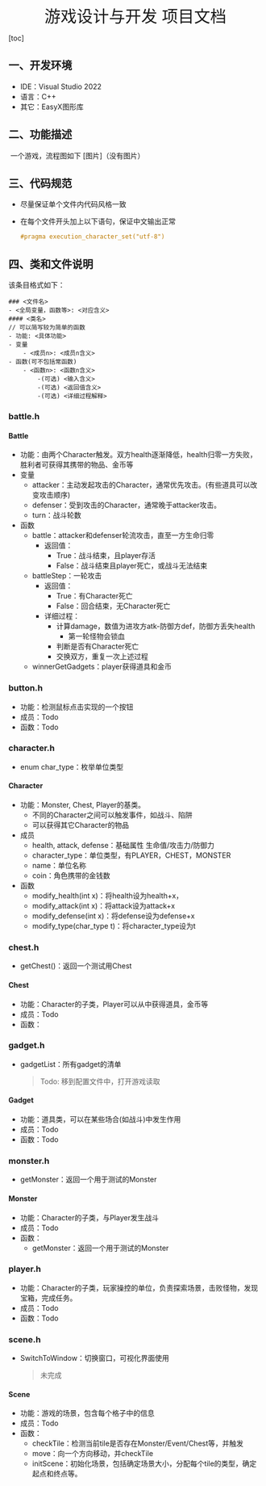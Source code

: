 <center>
    <font size=6>
        游戏设计与开发 项目文档
    </font>
</center>

[toc]

## 一、开发环境

- IDE：Visual Studio 2022
- 语言：C++
- 其它：EasyX图形库

## 二、功能描述

​		一个游戏，流程图如下 [图片]（没有图片）

## 三、代码规范

- 尽量保证单个文件内代码风格一致

- 在每个文件开头加上以下语句，保证中文输出正常

  ```c++
  #pragma execution_character_set("utf-8")
  ```


## 四、类和文件说明

该条目格式如下：

```
### <文件名>
- <全局变量，函数等>: <对应含义>
#### <类名>
// 可以简写较为简单的函数
- 功能: <具体功能>
- 变量
	- <成员n>: <成员n含义>
- 函数(可不包括常函数)
	- <函数n>: <函数n含义>
		-(可选) <输入含义>
		-(可选) <返回值含义>
		-(可选) <详细过程解释>
```

### battle.h

#### Battle

- 功能：由两个Character触发。双方health逐渐降低，health归零一方失败，胜利者可获得其携带的物品、金币等
- 变量
  - attacker：主动发起攻击的Character，通常优先攻击。(有些道具可以改变攻击顺序)
  - defenser：受到攻击的Character，通常晚于attacker攻击。
  - turn：战斗轮数
- 函数
  - battle：attacker和defenser轮流攻击，直至一方生命归零
    - 返回值：
      - True：战斗结束，且player存活
      - False：战斗结束且player死亡，或战斗无法结束
  - battleStep：一轮攻击
    - 返回值：
      - True：有Character死亡
      - False：回合结束，无Character死亡
    - 详细过程：
      - 计算damage，数值为进攻方atk-防御方def，防御方丢失health
        - 第一轮怪物会锁血
      - 判断是否有Character死亡
      - 交换双方，重复一次上述过程
  - winnerGetGadgets：player获得道具和金币

### button.h

- 功能：检测鼠标点击实现的一个按钮
- 成员：Todo
- 函数：Todo

### character.h

- enum char_type：枚举单位类型

#### Character

- 功能：Monster, Chest, Player的基类。
  - 不同的Character之间可以触发事件，如战斗、陷阱
  - 可以获得其它Character的物品
- 成员
  - health, attack, defense：基础属性 生命值/攻击力/防御力
  - character_type：单位类型，有PLAYER，CHEST，MONSTER
  - name：单位名称
  - coin：角色携带的金钱数
- 函数
  - modify_health(int x)：将health设为health+x，
  - modify_attack(int x)：将attack设为attack+x
  - modify_defense(int x)：将defense设为defense+x
  - modify_type(char_type t)：将character_type设为t

### chest.h

- getChest()：返回一个测试用Chest

#### Chest

- 功能：Character的子类，Player可以从中获得道具，金币等
- 成员：Todo
- 函数：

### gadget.h

- gadgetList：所有gadget的清单

  > Todo: 移到配置文件中，打开游戏读取

#### Gadget

- 功能：道具类，可以在某些场合(如战斗)中发生作用
- 成员：Todo
- 函数：Todo

### monster.h

- getMonster：返回一个用于测试的Monster

#### Monster

- 功能：Character的子类，与Player发生战斗
- 成员：Todo
- 函数：
  - getMonster：返回一个用于测试的Monster

### player.h

- 功能：Character的子类，玩家操控的单位，负责探索场景，击败怪物，发现宝箱，完成任务。
- 成员：Todo
- 函数：Todo

### scene.h

- SwitchToWindow：切换窗口，可视化界面使用

  > 未完成

#### Scene

- 功能：游戏的场景，包含每个格子中的信息
- 成员：Todo
- 函数：
  - checkTile：检测当前tile是否存在Monster/Event/Chest等，并触发
  - move：向一个方向移动，并checkTile
  - initScene：初始化场景，包括确定场景大小，分配每个tile的类型，确定起点和终点等。